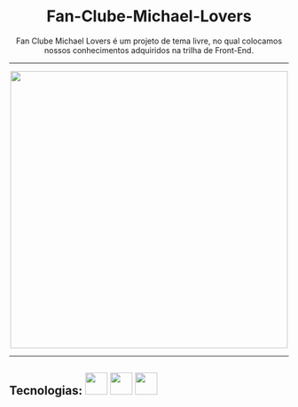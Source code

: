 <h1 align = "center" >
Fan-Clube-Michael-Lovers </h1>

<div align = "center" >
 Fan Clube Michael Lovers é um projeto de tema livre, no qual 
 colocamos nossos conhecimentos adquiridos na trilha de Front-End. </div>
 
 ---
 <p align = "center">
<img src = "https://user-images.githubusercontent.com/100320094/222434865-66399341-1593-44dd-80d1-5c182afc854d.gif" width = "500">
</p>


---

<h2 align = "left" >
Tecnologias: <img src="https://cdn.jsdelivr.net/gh/devicons/devicon/icons/javascript/javascript-original.svg" width="40" height="40"/>  <img src="https://cdn.jsdelivr.net/gh/devicons/devicon/icons/html5/html5-original.svg" width="40" height="40"/>    <img src= "https://cdn.jsdelivr.net/gh/devicons/devicon/icons/css3/css3-original-wordmark.svg" width="40" height= "40"/>
</h2>

